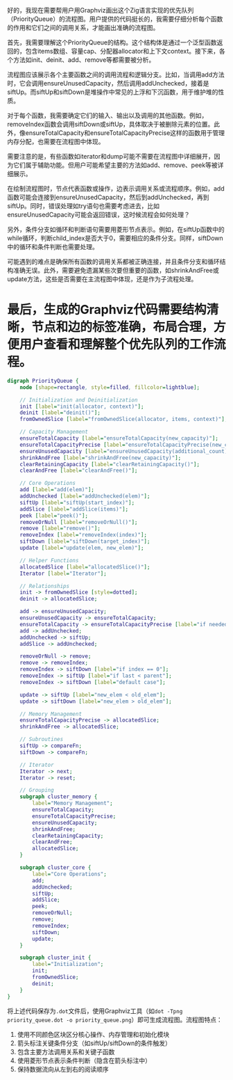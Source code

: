 好的，我现在需要帮用户用Graphviz画出这个Zig语言实现的优先队列（PriorityQueue）的流程图。用户提供的代码挺长的，我需要仔细分析每个函数的作用和它们之间的调用关系，才能画出准确的流程图。

首先，我需要理解这个PriorityQueue的结构。这个结构体是通过一个泛型函数返回的，包含items数组、容量cap、分配器allocator和上下文context。接下来，各个方法如init、deinit、add、remove等都需要被分析。

流程图应该展示各个主要函数之间的调用流程和逻辑分支。比如，当调用add方法时，它会调用ensureUnusedCapacity，然后调用addUnchecked，接着是siftUp。而siftUp和siftDown是堆操作中常见的上浮和下沉函数，用于维护堆的性质。

对于每个函数，我需要确定它们的输入、输出以及调用的其他函数。例如，removeIndex函数会调用siftDown或siftUp，具体取决于被删除元素的位置。此外，像ensureTotalCapacity和ensureTotalCapacityPrecise这样的函数用于管理内存分配，也需要在流程图中体现。

需要注意的是，有些函数如iterator和dump可能不需要在流程图中详细展开，因为它们属于辅助功能。但用户可能希望主要的方法如add、remove、peek等被详细展示。

在绘制流程图时，节点代表函数或操作，边表示调用关系或流程顺序。例如，add函数可能会连接到ensureUnusedCapacity，然后到addUnchecked，再到siftUp。同时，错误处理如try语句也需要考虑进去，比如ensureUnusedCapacity可能会返回错误，这时候流程会如何处理？

另外，条件分支如循环和判断语句需要用菱形节点表示。例如，在siftUp函数中的while循环，判断child_index是否大于0，需要相应的条件分支。同样，siftDown中的循环和条件判断也需要处理。

可能遇到的难点是确保所有函数的调用关系都被正确连接，并且条件分支和循环结构准确无误。此外，需要避免遗漏某些次要但重要的函数，如shrinkAndFree或update方法，这些是否需要在主流程图中体现，还是作为子流程处理。

最后，生成的Graphviz代码需要结构清晰，节点和边的标签准确，布局合理，方便用户查看和理解整个优先队列的工作流程。
================================================
```dot
digraph PriorityQueue {
    node [shape=rectangle, style=filled, fillcolor=lightblue];

    // Initialization and Deinitialization
    init [label="init(allocator, context)"];
    deinit [label="deinit()"];
    fromOwnedSlice [label="fromOwnedSlice(allocator, items, context)"];

    // Capacity Management
    ensureTotalCapacity [label="ensureTotalCapacity(new_capacity)"];
    ensureTotalCapacityPrecise [label="ensureTotalCapacityPrecise(new_capacity)"];
    ensureUnusedCapacity [label="ensureUnusedCapacity(additional_count)"];
    shrinkAndFree [label="shrinkAndFree(new_capacity)"];
    clearRetainingCapacity [label="clearRetainingCapacity()"];
    clearAndFree [label="clearAndFree()"];

    // Core Operations
    add [label="add(elem)"];
    addUnchecked [label="addUnchecked(elem)"];
    siftUp [label="siftUp(start_index)"];
    addSlice [label="addSlice(items)"];
    peek [label="peek()"];
    removeOrNull [label="removeOrNull()"];
    remove [label="remove()"];
    removeIndex [label="removeIndex(index)"];
    siftDown [label="siftDown(target_index)"];
    update [label="update(elem, new_elem)"];

    // Helper Functions
    allocatedSlice [label="allocatedSlice()"];
    Iterator [label="Iterator"];

    // Relationships
    init -> fromOwnedSlice [style=dotted];
    deinit -> allocatedSlice;

    add -> ensureUnusedCapacity;
    ensureUnusedCapacity -> ensureTotalCapacity;
    ensureTotalCapacity -> ensureTotalCapacityPrecise [label="if needed"];
    add -> addUnchecked;
    addUnchecked -> siftUp;
    addSlice -> addUnchecked;

    removeOrNull -> remove;
    remove -> removeIndex;
    removeIndex -> siftDown [label="if index == 0"];
    removeIndex -> siftUp [label="if last < parent"];
    removeIndex -> siftDown [label="default case"];

    update -> siftUp [label="new_elem < old_elem"];
    update -> siftDown [label="new_elem > old_elem"];

    // Memory Management
    ensureTotalCapacityPrecise -> allocatedSlice;
    shrinkAndFree -> allocatedSlice;

    // Subroutines
    siftUp -> compareFn;
    siftDown -> compareFn;

    // Iterator
    Iterator -> next;
    Iterator -> reset;

    // Grouping
    subgraph cluster_memory {
        label="Memory Management";
        ensureTotalCapacity;
        ensureTotalCapacityPrecise;
        ensureUnusedCapacity;
        shrinkAndFree;
        clearRetainingCapacity;
        clearAndFree;
        allocatedSlice;
    }

    subgraph cluster_core {
        label="Core Operations";
        add;
        addUnchecked;
        siftUp;
        addSlice;
        peek;
        removeOrNull;
        remove;
        removeIndex;
        siftDown;
        update;
    }

    subgraph cluster_init {
        label="Initialization";
        init;
        fromOwnedSlice;
        deinit;
    }
}
``` 

将上述代码保存为`.dot`文件后，使用Graphviz工具（如`dot -Tpng priority_queue.dot -o priority_queue.png`）即可生成流程图。流程图特点：

1. 使用不同颜色区块区分核心操作、内存管理和初始化模块
2. 箭头标注关键条件分支（如siftUp/siftDown的条件触发）
3. 包含主要方法调用关系和关键子函数
4. 使用菱形节点表示条件判断（隐含在箭头标注中）
5. 保持数据流向从左到右的阅读顺序